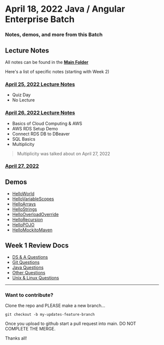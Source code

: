 # April 18, 2022 Java / Angular Enterprise Batch
### Notes, demos, and more from this Batch

## Lecture Notes
All notes can be found in the **[Main Folder](https://github.com/FullSol/my-training-notes/tree/master/Lecture_Notes)**

Here's a list of specific notes (starting with Week 2)

### [April 25, 2022 Lecture Notes](https://github.com/FullSol/my-training-notes/blob/master/Lecture_Notes/Week2/04.25.2022_Lecture_Notes.md)

* Quiz Day
* No Lecture

### [April 26, 2022 Lecture Notes](https://github.com/FullSol/my-training-notes/blob/master/Lecture_Notes/04.26.2022_Lecture_Notes.md)

* Basics of Cloud Computing & AWS
* AWS RDS Setup Demo
* Connect RDS DB to DBeaver
* SQL Basics
* Multiplicity

> Multiplicity was talked about on April 27, 2022

### [April 27, 2022](https://github.com/FullSol/my-training-notes/blob/master/Lecture_Notes/04.27.2022_Lecture_Notes.md)

## Demos
* [HelloWorld](https://github.com/FullSol/my-training-notes/tree/master/demos/1-Java/HelloWorld)
* [HelloVariableScopes](https://github.com/FullSol/my-training-notes/tree/master/demos/1-Java/HelloVariableScopes)
* [HelloArrays](https://github.com/FullSol/my-training-notes/tree/master/demos/1-Java/HelloArrays)
* [HelloStrings](https://github.com/FullSol/my-training-notes/tree/master/demos/1-Java/HelloStrings)
* [HelloOverloadOverride](https://github.com/FullSol/my-training-notes/tree/master/demos/1-Java/HelloOverloadOverride)
* [HelloRecursion](https://github.com/FullSol/my-training-notes/tree/master/demos/1-Java/HelloRecursion)
* [HelloPOJO](https://github.com/FullSol/my-training-notes/tree/master/demos/1-Java/HelloPOJO)
* [HelloMockitoMaven](https://github.com/FullSol/my-training-notes/tree/master/demos/1-Java/HelloMockitoMaven)

## Week 1 Review Docs
* [DS & A Questions](https://github.com/FullSol/my-training-notes/blob/master/Week1_Review/DS_%26_A_Questions.md)
* [Git Questions](https://github.com/FullSol/my-training-notes/blob/master/Week1_Review/Git_Questions.md)
* [Java Questions](https://github.com/FullSol/my-training-notes/blob/master/Week1_Review/Java_Questions.md)
* [Other Questions](https://github.com/FullSol/my-training-notes/blob/master/Week1_Review/Other_Questions.md)
* [Unix & Linux Questions](https://github.com/FullSol/my-training-notes/blob/master/Week1_Review/Unix_Linux_Questions.md)

<hr>

### Want to contribute?
Clone the repo and PLEASE make a new branch...

```
git checkout -b my-updates-feature-branch
```

Once you upload to github start a pull request into main. DO NOT COMPLETE THE MERGE.

Thanks all!
